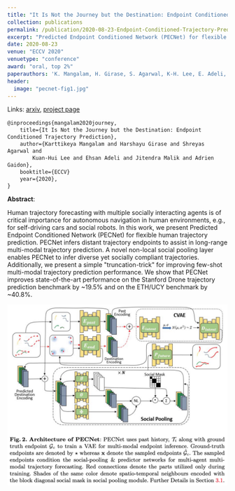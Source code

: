 ```yaml
---
title: "It Is Not the Journey but the Destination: Endpoint Conditioned Trajectory Prediction"
collection: publications
permalink: /publication/2020-08-23-Endpoint-Conditioned-Trajectory-Prediction
excerpt: "Predicted Endpoint Conditioned Network (PECNet) for flexible human trajectory prediction. PECNet infers distant trajectory endpoints to assist in long-range multi-modal trajectory prediction."
date: 2020-08-23
venue: "ECCV 2020"
venuetype: "conference"
award: "oral, top 2%"
paperauthors: 'K. Mangalam, H. Girase, S. Agarwal, K-H. Lee, E. Adeli, J. Malik, A. Gaidon'
header:
  image: "pecnet-fig1.jpg"
---
```


Links: [arxiv](https://arxiv.org/abs/2004.02025), [project page](https://karttikeya.github.io/publication/htf/)

    @inproceedings{mangalam2020journey,
        title={It Is Not the Journey but the Destination: Endpoint Conditioned Trajectory Prediction},
        author={Karttikeya Mangalam and Harshayu Girase and Shreyas Agarwal and
            Kuan-Hui Lee and Ehsan Adeli and Jitendra Malik and Adrien Gaidon},
        booktitle={ECCV}
        year={2020},
    }

**Abstract**:

Human trajectory forecasting with multiple socially interacting agents is of critical importance for autonomous navigation in human environments, e.g., for self-driving cars and social robots. In this work, we present Predicted Endpoint Conditioned Network (PECNet) for flexible human trajectory prediction. PECNet infers distant trajectory endpoints to assist in long-range multi-modal trajectory prediction. A novel non-local social pooling layer enables PECNet to infer diverse yet socially compliant trajectories. Additionally, we present a simple "truncation-trick" for improving few-shot multi-modal trajectory prediction performance. We show that PECNet improves state-of-the-art performance on the Stanford Drone trajectory prediction benchmark by ~19.5% and on the ETH/UCY benchmark by ~40.8%.

![PECNet architecture](/images/pecnet-fig2.jpg)